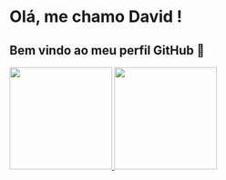# Olá, me chamo David !

## Bem vindo ao meu perfil GitHub 👋
<!--
**DavidAndersonAR/DavidAndersonAR** is a ✨ _special_ ✨ repository because its `README.md` (this file) appears on your GitHub profile.

Here are some ideas to get you started:

- 🔭 I’m currently working on ...
- 🌱 I’m currently learning ...
- 👯 I’m looking to collaborate on ...
- 🤔 I’m looking for help with ...
- 💬 Ask me about ...
- 📫 How to reach me: ...
- 😄 Pronouns: ...
- ⚡ Fun fact: ...
-->


<div>
<a href="https://github.com/DavidAndersonAR">
  
<img loading="lazy" height="180em" src="https://github-readme-stats.vercel.app/api/top-langs/?username=DavidAndersonAR&layout=compact&langs_count=7&theme=dracula"/>
  
<img loading="lazy" height="180em" src="https://github-readme-stats.vercel.app/api?username=DavidAndersonAR&show_icons=true&theme=dracula&include_all_commits=true&count_private=true"/>

</div>
